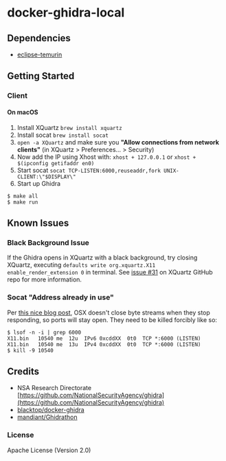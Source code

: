 # docker-ghidra-local

## Dependencies

- [eclipse-temurin](https://hub.docker.com/_/eclipse-temurin)

<!-- ## Image Tags

```bash
REPOSITORY               TAG                 SIZE
blacktop/ghidra          latest              1.41GB
``` -->

## Getting Started

### Client

#### On macOS

1. Install XQuartz `brew install xquartz`
2. Install socat `brew install socat`
3. `open -a XQuartz` and make sure you **"Allow connections from network clients"** (in XQuartz > Preferences... > Security)
4. Now add the IP using Xhost with: `xhost + 127.0.0.1` or `xhost + $(ipconfig getifaddr en0)`
5. Start socat `socat TCP-LISTEN:6000,reuseaddr,fork UNIX-CLIENT:\"$DISPLAY\"`
6. Start up Ghidra

```console
$ make all
$ make run
```

<!--
```bash
$ docker run --init -it --rm \
             --name ghidra \
             --cpus 2 \
             --memory 4g \
             -e MAXMEM=4G \
             -e DISPLAY=host.docker.internal:0 \
             -v /path/to/samples:/samples \
             -v /path/to/projects:/root \
             blacktop/ghidra
```
-->

<!--
### Headless

```bash
$ docker run --init -it --rm \
             --name ghidra-headless \
             --cpus 2 \
             --memory 4g \
             -e MAXMEM=4G \
             -v `pwd`:/samples \
             --link ghidra-server \
             blacktop/ghidra:beta support/analyzeHeadless ghidra://ghidra-server:13100/Apple/12.4.1/ -import /samples/dyld_shared_cache -connect blacktop -p -commit "Loading Dyld."
```
-->

## Known Issues

### Black Background Issue

If the Ghidra opens in XQuartz with a black background, try closing XQuartz, executing `defaults write org.xquartz.X11 enable_render_extension 0` in terminal. See [issue #31](https://github.com/XQuartz/XQuartz/issues/31) on XQuartz GitHub repo for more information.

### Socat "Address already in use"

Per [this nice blog post](https://bitsanddragons.wordpress.com/2020/06/05/address-already-in-use-socat-not-working-on-osx/), OSX doesn't close byte streams when they stop responding, so ports will stay open. They need to be killed forcibly like so:

```console
$ lsof -n -i | grep 6000
X11.bin   10540 me  12u  IPv6 0xcddXX  0t0  TCP *:6000 (LISTEN)
X11.bin   10540 me  13u  IPv4 0xcddXX  0t0  TCP *:6000 (LISTEN)
$ kill -9 10540
```

## Credits

- NSA Research Directorate [https://github.com/NationalSecurityAgency/ghidra](https://github.com/NationalSecurityAgency/ghidra)
- [blacktop/docker-ghidra](https://github.com/blacktop/docker-ghidra)
- [mandiant/Ghidrathon](https://github.com/mandiant/Ghidrathon)

### License

Apache License (Version 2.0)
